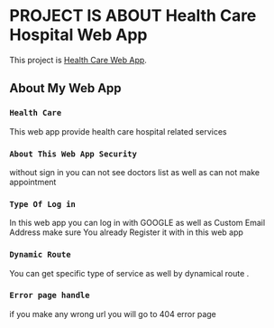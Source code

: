 # PROJECT IS ABOUT Health Care Hospital Web App

This project is  [Health Care Web App](https://health-care-a22c4.web.app/).

## About My Web App



### `Health Care`

This web app provide  health care hospital related services 



### `About This Web App Security `

without sign in you can not see doctors list as well as can not make appointment

### `Type Of Log in `

In this web app you can log in with GOOGLE as well as Custom Email Address make sure You already Register it with in this web app


### `Dynamic Route`

You can get specific type of service as well by dynamical route .







### `Error page handle`

if you make any wrong url you will go to 404 error page 





